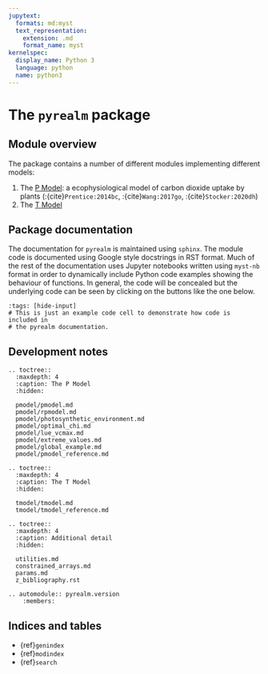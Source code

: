 ```yaml
---
jupytext:
  formats: md:myst
  text_representation:
    extension: .md
    format_name: myst
kernelspec:
  display_name: Python 3
  language: python
  name: python3
---
```




# The `pyrealm` package


## Module overview

The package contains a number of different modules implementing different models:

1. The [P Model](pmodel/pmodel): a ecophysiological model of carbon dioxide
   uptake by plants (:{cite}`Prentice:2014bc`, :{cite}`Wang:2017go`, :{cite}`Stocker:2020dh`)
2. The [T Model](tmodel/tmodel)

## Package documentation

The documentation for `pyrealm` is maintained using `sphinx`. The module code is
documented using Google style docstrings in RST format. Much of the rest of the
documentation uses Jupyter notebooks written using `myst-nb` format in order to
dynamically include Python code examples showing the behaviour of functions. In
general, the code will be concealed but the underlying code can be seen by
clicking on the buttons like the one below. 

```{code-cell} python
:tags: [hide-input]
# This is just an example code cell to demonstrate how code is included in 
# the pyrealm documentation.
```

## Development notes

```{eval-rst}
.. toctree::
  :maxdepth: 4
  :caption: The P Model
  :hidden:

  pmodel/pmodel.md
  pmodel/rpmodel.md
  pmodel/photosynthetic_environment.md
  pmodel/optimal_chi.md
  pmodel/lue_vcmax.md
  pmodel/extreme_values.md
  pmodel/global_example.md
  pmodel/pmodel_reference.md
```

```{eval-rst}
.. toctree::
  :maxdepth: 4
  :caption: The T Model
  :hidden:
  
  tmodel/tmodel.md
  tmodel/tmodel_reference.md
```

```{eval-rst}
.. toctree::
  :maxdepth: 4
  :caption: Additional detail
  :hidden:
  
  utilities.md
  constrained_arrays.md
  params.md
  z_bibliography.rst
```


```{eval-rst}
.. automodule:: pyrealm.version
    :members:
```


## Indices and tables


* {ref}`genindex`
* {ref}`modindex`
* {ref}`search`
